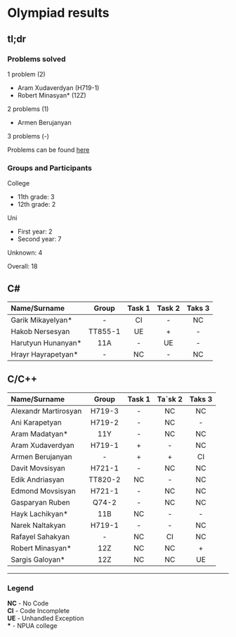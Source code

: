 # Olympiad results

## tl;dr

### **Problems solved**

1 problem (2)

- Aram Xudaverdyan (H719-1)
- Robert Minasyan* (12Z)

2 problems (1)

- Armen Berujanyan

3 problems (-)

Problems can be found [here](olympiad_problems.pdf)

### **Groups and Participants**

College

- 11th grade: 3
- 12th grade: 2

Uni

- First year: 2
- Second year: 7

Unknown: 4

Overall: 18

## C\#

| Name/Surname        | Group   | Task 1 | Task 2 | Taks 3 |
|:--------------------|:-------:|:------:|:------:|:------:|
| Garik Mikayelyan*   | -       | CI     | -      | NC     |
| Hakob Nersesyan     | TT855-1 | UE     | +      | -      |
| Harutyun Hunanyan*  | 11A     | -      | UE     | -      |
| Hrayr Hayrapetyan*  | -       | NC     | -      | NC     |

## C/C++

| Name/Surname         | Group   | Task 1 | Ta`sk 2 | Taks 3 |
|:---------------------|:-------:|:------:|:------:|:------:|
| Alexandr Martirosyan | H719-3  | -      | NC     | NC     |
| Ani Karapetyan       | H719-2  | -      | NC     | -      |
| Aram Madatyan*       | 11Y     | -      | NC     | NC     |
| Aram Xudaverdyan     | H719-1  | +      | -      | NC     |
| Armen Berujanyan     | -       | +      | +      | CI     |
| Davit Movsisyan      | H721-1  | -      | NC     | NC     |
| Edik Andriasyan      | TT820-2 | NC     | -      | NC     |
| Edmond Movsisyan     | H721-1  | -      | NC     | NC     |
| Gasparyan Ruben      | Q74-2   | -      | NC     | NC     |
| Hayk Lachikyan*      | 11B     | NC     | -      | -      |
| Narek Naltakyan      | H719-1  | -      | -      | NC     |
| Rafayel Sahakyan     | -       | NC     | CI     | NC     |
| Robert Minasyan*     | 12Z     | NC     | NC     | +      |
| Sargis Galoyan*      | 12Z     | NC     | NC     | UE     |

---

### Legend

**NC** - No Code  
**CI** - Code Incomplete  
**UE** - Unhandled Exception  
**\*** - NPUA college  

